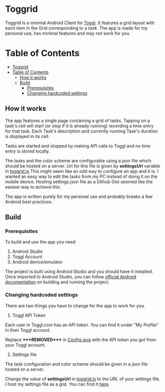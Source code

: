 # Toggrid


Toggrid is a minimal Android Client for [Toggl](https://toggl.com/). It features a grid layout with each item in the Grid corresponding to a *task*. The app is made for my personal use, has minimal features and may not work for you.

# Table of Contents

- [Toggrid](#toggrid)
- [Table of Contents](#table-of-contents)
  - [How it works](#how-it-works)
  - [Build](#build)
    - [Prerequisites](#prerequisites)
    - [Changing hardcoded settings](#changing-hardcoded-settings)


## How it works

The app features a single page containing a grid of tasks. Tapping on a task's cell will start (or stop if it is already running) recording a time entry for that task. Each Task's description and currently running Task's duration is displayed in its cell.

Tasks are started and stopped by making API calls to Toggl and no time entry is stored locally.

The tasks and the color scheme are configurable using a json file which should be hosted on a server. Url for this file is given by **settingsUrl** variable in [toggrid.js](./app/src/main/assets/toggrid.js) This might seem like an odd way to configure an app and it is. I wanted an easy way to edit the tasks from my PC instead of doing it on the mobile device. Hosting settings.json file as a Github Gist seemed like the easiest way to achieve this.

The app is written purely for my personal use and probably breaks a few Android best practices.

## Build

### Prerequisites

To build and use the app you need 
1. Android Studio
2. Toggl Account
3. Android device/emulator

The project is built using Android Studio and you should have it installed. Once imported to Android Studio, you can follow [official Android documentation](https://developer.android.com/studio/run) on building and running the project.

### Changing hardcoded settings

There are two things you have to change for the app to work for you.

1. Toggl API Token

Each user in Toggl.com has an API token. You can find it under "My Profile" in their Toggl account.

Replace **\*\*\*REMOVED\*\*\*** in [Config.java](app\src\main\java\com\mjaseem\toggrid\Config.java) with the API token you got from your Toggl account.

2. Settings file

The task configuration and color scheme should be given in a json file hosted on a server. 

Change the value of **settingsUrl** in [toggrid.js](app\src\main\assets\toggrid.js) to the URL of your settings file.
I host my settings file as a gist. You can find it [here](https://gist.github.com/mjaseem/a431be26cef5a6959417e56b83e62e2e).
